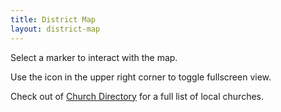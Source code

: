 ```yaml
---
title: District Map
layout: district-map
---
```


Select a marker to interact with the map.

Use the icon in the upper right corner to toggle fullscreen view.

Check out of [Church Directory](/directory/) for a full list of local churches.
